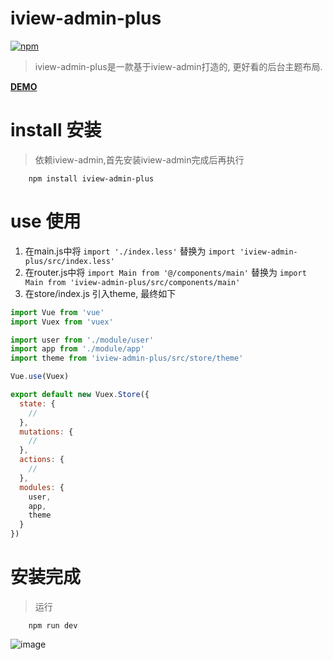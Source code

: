 # iview-admin-plus
[![npm](https://img.shields.io/npm/v/iview-admin-plus.svg)]()

> iview-admin-plus是一款基于iview-admin打造的, 更好看的后台主题布局.
> 
**[DEMO](https://iview.github.io/iview-area/)**

# install 安装
> 依赖iview-admin,首先安装iview-admin完成后再执行

```
    npm install iview-admin-plus
```

# use 使用
1. 在main.js中将 `import './index.less'` 替换为 `import 'iview-admin-plus/src/index.less'`
2. 在router.js中将 `import Main from '@/components/main'` 替换为 `import Main from 'iview-admin-plus/src/components/main'`
3. 在store/index.js 引入theme, 最终如下

```javascript
import Vue from 'vue'
import Vuex from 'vuex'

import user from './module/user'
import app from './module/app'
import theme from 'iview-admin-plus/src/store/theme'

Vue.use(Vuex)

export default new Vuex.Store({
  state: {
    //
  },
  mutations: {
    //
  },
  actions: {
    //
  },
  modules: {
    user,
    app,
    theme
  }
})

```
# 安装完成

> 运行

```
    npm run dev
```


![image](https://s2.ax1x.com/2019/03/07/kxpf2V.gif)

